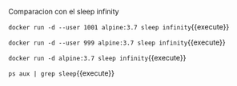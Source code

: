 Comparacion con el sleep infinity

`docker run -d --user 1001 alpine:3.7 sleep infinity`{{execute}}

`docker run -d --user 999 alpine:3.7 sleep infinity`{{execute}}

`docker run -d alpine:3.7 sleep infinity`{{execute}}

`ps aux | grep sleep`{{execute}}